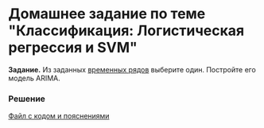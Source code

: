 # Домашнее задание по теме "Классификация: Логистическая регрессия и SVM"

__Задание.__ Из заданных [временных рядов](/Projects/05_Time_series/Series) выберите один. Постройте его модель ARIMA.

### Решение
[Файл с кодом и пояснениями](/Projects/05_Time_series/03_ARMA_models/Solution.ipynb)
